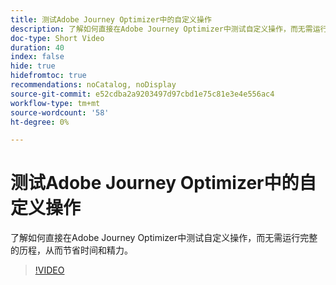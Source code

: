 ```yaml
---
title: 测试Adobe Journey Optimizer中的自定义操作
description: 了解如何直接在Adobe Journey Optimizer中测试自定义操作，而无需运行完整的历程，从而节省时间和精力。
doc-type: Short Video
duration: 40
index: false
hide: true
hidefromtoc: true
recommendations: noCatalog, noDisplay
source-git-commit: e52cdba2a9203497d97cbd1e75c81e3e4e556ac4
workflow-type: tm+mt
source-wordcount: '58'
ht-degree: 0%

---
```



# 测试Adobe Journey Optimizer中的自定义操作

了解如何直接在Adobe Journey Optimizer中测试自定义操作，而无需运行完整的历程，从而节省时间和精力。

<!-- 62_S522_3442522_39_testing-custom-actions-in-adobe-journey-optimizer -->
>[!VIDEO](https://video.tv.adobe.com/v/3460452/?learn=on&enablevpops=true&captions=chi_hans)
